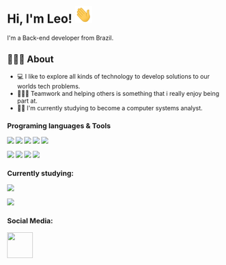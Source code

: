 # Hi, I'm Leo! <img src="https://github.com/lczago/lczago/blob/main/assets/Hi.gif" width="40" height="40"/> 
I'm a Back-end developer from Brazil.
## 👨🏻‍💻 About
* :computer: I like to explore all kinds of technology to develop solutions to our worlds tech problems.
* :people_holding_hands: Teamwork and helping others is something that i really enjoy being part at.
* :man_student: I'm currently studying to become a computer systems analyst.

### Programing languages & Tools
[<img src="https://img.icons8.com/color/48/000000/golang.png"/>](https://go.dev/)
[<img src="https://img.icons8.com/color/48/000000/kotlin.png"/>](https://kotlinlang.org/)
[<img src="https://img.icons8.com/color/48/000000/spring-logo.png"/>](https://spring.io/)
[<img src="https://img.icons8.com/color/48/000000/postgreesql.png"/>](https://www.postgresql.org/)
[<img src="https://img.icons8.com/color/48/000000/docker.png"/>](https://www.docker.com/)

[<img src="https://img.icons8.com/color/48/000000/angularjs.png"/>](https://angular.io/)
[<img src="https://img.icons8.com/color/48/000000/kubernetes.png"/>](https://kubernetes.io/)
[<img src="https://img.icons8.com/color/48/000000/javascript--v1.png"/>](https://www.javascript.com/)
[<img src="https://img.icons8.com/color/48/000000/redis.png"/>](https://redis.io/)

### Currently studying:

[<img src="https://img.icons8.com/color/48/000000/mongodb.png"/>](https://www.mongodb.com/)

[<img src="https://img.shields.io/badge/rust-%23000000.svg?style=for-the-badge&logo=rust&logoColor=white"/>](https://www.rust-lang.org/)

### Social Media:
[<img src="https://img.icons8.com/fluent/48/000000/linkedin.png" width="60" height="60" />](https://www.linkedin.com/in/leonardo-zago-51697a176/)
